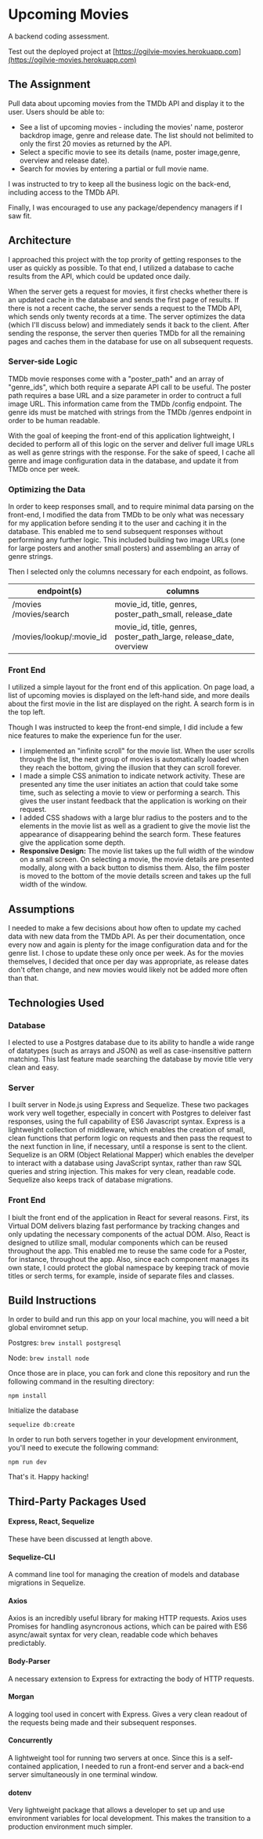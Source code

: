 # Upcoming Movies

A backend coding assessment.

Test out the deployed project at [https://ogilvie-movies.herokuapp.com](https://ogilvie-movies.herokuapp.com)

## The Assignment

Pull data about upcoming movies from the TMDb API and display it to the user. Users should be able to:

- See​ ​a​ ​list​ ​of​ ​upcoming​ ​movies​ ​-​ ​including​ ​the​ ​movies'​ ​name,​ ​poster​ ​or​ ​backdrop​ ​image,​ ​genre​ ​and​ ​release date.​ ​The​ ​list​ ​should​ ​not​ ​be​ ​limited​ ​to​ ​only​ ​the​ ​first​ ​20​ ​movies​ ​as​ ​returned​ ​by​ ​the​ ​API.
- Select​ ​a​ ​specific​ ​movie​ ​to​ ​see​ ​its​ ​details​ ​(name,​ ​poster​ ​image,​ ​genre,​ ​overview​ ​and​ ​release​ ​date).
- Search​ ​for​ ​movies​ ​by​ ​entering​ ​a​ ​partial​ ​or​ ​full​ ​movie​ ​name.

I was instructed to try to keep all the business logic on the back-end, including access to the TMDb API.

Finally, I was encouraged to ​use​ ​any​ ​package/dependency​ ​managers​ ​if​ ​I saw ​fit.

## Architecture

I approached this project with the top prority of getting responses to the user as quickly as possible. To that end, I utilized a database to cache results from the API, which could be updated once daily. 

When the server gets a request for movies, it first checks whether there is an updated cache in the database and sends the first page of results. If there is not a recent cache, the server sends a request to the TMDb API, which sends only twenty records at a time. The server optimizes the data (which I'll discuss below) and immediately sends it back to the client. After sending the response, the server then queries TMDb for all the remaining pages and caches them in the database for use on all subsequent requests.

### Server-side Logic

TMDb movie responses come with a "poster\_path" and an array of "genre\_ids", which both require a separate API call to be useful. The poster path requires a base URL and a size parameter in order to contruct a full image URL. This information came from the TMDb /config endpoint. The genre ids must be matched with strings from the TMDb /genres endpoint in order to be human readable. 

With the goal of keeping the front-end of this application lightweight, I decided to perform all of this logic on the server and deliver full image URLs as well as genre strings with the response. For the sake of speed, I cache all genre and image configuration data in the database, and update it from TMDb once per week.

### Optimizing the Data

In order to keep responses small, and to require minimal data parsing on the front-end, I modified the data from TMDb to be only what was necessary for my application before sending it to the user and caching it in the database. This enabled me to send subsequent responses without performing any further logic. This included building two image URLs (one for large posters and another small posters) and assembling an array of genre strings.

Then I selected only the columns necessary for each endpoint, as follows.

| endpoint(s) | columns |
| --- | --- |
| /movies <br> /movies/search | movie_id, title, genres, poster\_path\_small, release\_date |
| /movies/lookup/:movie_id | movie_id, title, genres, poster\_path\_large, release\_date, overview |

### Front End

I utilized a simple layout for the front end of this application. On page load, a list of upcoming movies is displayed on the left-hand side, and more deails about the first movie in the list are displayed on the right. A search form is in the top left. 

Though I was instructed to keep the front-end simple, I did include a few nice features to make the experience fun for the user.

- I implemented an "infinite scroll" for the movie list. When the user scrolls through the list, the next group of movies is automatically loaded when they reach the bottom, giving the illusion that they can scroll forever. 
- I made a simple CSS animation to indicate network activity. These are presented any time the user initiates an action that could take some time, such as selecting a movie to view or performing a search. This gives the user instant feedback that the application is working on their request.
- I added CSS shadows with a large blur radius to the posters and to the elements in the movie list as well as a gradient to give the movie list the appearance of disappearing behind the search form. These features give the application some depth.
- **Responsive Design:** The movie list takes up the full width of the window on a small screen. On selecting a movie, the movie details are presented modally, along with a back button to dismiss them. Also, the film poster is moved to the bottom of the movie details screen and takes up the full width of the window.

## Assumptions

I needed to make a few decisions about how often to update my cached data with new data from the TMDb API. As per their documentation, once every now and again is plenty for the image configuration data and for the genre list. I chose to update these only once per week. As for the movies themselves, I decided that once per day was appropriate, as release dates don't often change, and new movies would likely not be added more often than that.

## Technologies Used

### Database

I elected to use a Postgres database due to its ability to handle a wide range of datatypes (such as arrays and JSON) as well as case-insensitive pattern matching. This last feature made searching the database by movie title very clean and easy.

### Server

I built server in Node.js using Express and Sequelize. These two packages work very well together, especially in concert with Postgres to deleiver fast responses, using the full capability of ES6 Javascript syntax. Express is a lightweight collection of middleware, which enables the creation of small, clean functions that perform logic on requests and then pass the request to the next function in line, if necessary, until a response is sent to the client. Sequelize is an ORM (Object Relational Mapper) which enables the develper to interact with a database using JavaScript syntax, rather than raw SQL queries and string injection. This makes for very clean, readable code. Sequelize also keeps track of database migrations.

### Front End

I biult the front end of the application in React for several reasons. First, its Virtual DOM delivers blazing fast performance by tracking changes and only updating the necessary components of the actual DOM. Also, React is designed to utilize small, modular components which can be reused throughout the app. This enabled me to reuse the same code for a Poster, for instance, throughout the app. Also, since each component manages its own state, I could protect the global namespace by keeping track of movie titles or serch terms, for example, inside of separate files and classes.


## Build Instructions

In order to build and run this app on your local machine, you will need a bit global enviromnet setup. 

Postgres: `brew install postgresql`

Node: `brew install node`

Once those are in place, you can fork and clone this repository and run the following command in the resulting directory:

`npm install`

Initialize the database

`sequelize db:create`

In order to run both servers together in your development environment, you'll need to execute the following command: 

`npm run dev`

That's it. Happy hacking!

## Third-Party Packages Used

#### Express, React, Sequelize

These have been discussed at length above.

#### Sequelize-CLI

A command line tool for managing the creation of models and database migrations in Sequelize.

#### Axios

Axios is an incredibly useful library for making HTTP requests. Axios uses Promises for handling asyncronous actions, which can be paired with ES6 async/await syntax for very clean, readable code which behaves predictably.

#### Body-Parser

A necessary extension to Express for extracting the body of HTTP requests.

#### Morgan

A logging tool used in concert with Express. Gives a very clean readout of the requests being made and their subsequent responses.

#### Concurrently

A lightweight tool for running two servers at once. Since this is a self-contained application, I needed to run a front-end server and a back-end server simultaneously in one terminal window.

#### dotenv

Very lightweight package that allows a developer to set up and use environment variables for local development. This makes the transition to a production environment much simpler.
